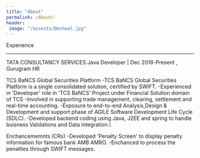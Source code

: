 ```yaml
---
title: "About"
permalink: /About/
header:
 image: "/assests/Deshwal.jpg"
---
```


Experience
__________

TATA CONSULTANCY SERVICES 
Java Developer | Dec 2018-Present , Gurugram HR

TCS BaNCS Global Securities Platform
-TCS BaNCS Global Securities Platform is a single consolidated solution, certified by SWIFT.
-Experienced in 'Developer' role in 'TCS BaNCS' Project under Financial Solution domain of TCS
-Involved in supporting trade management, clearing, settlement and real-time accounting.
-Exposure to end-to-end Analysis,Design \& Development and support phase of AGILE Software Development Life Cycle (SDLC).
-Developed backend coding using Java, J2EE and spring to handle buisness Validations and Data integration.\\

Enchancememnts (CRs) 
-Developed 'Penalty Screen' to display penalty information for famous bank AMB AMRO.
-Enchanced to process the penalties through SWIFT messages.
